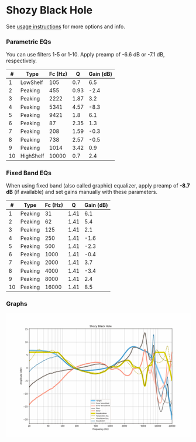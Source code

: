# Shozy Black Hole
See [usage instructions](https://github.com/jaakkopasanen/AutoEq#usage) for more options and info.

### Parametric EQs
You can use filters 1-5 or 1-10. Apply preamp of -6.6 dB or -7.1 dB, respectively.

|   # | Type      |   Fc (Hz) |    Q |   Gain (dB) |
|-----|-----------|-----------|------|-------------|
|   1 | LowShelf  |       105 | 0.7  |         6.5 |
|   2 | Peaking   |       455 | 0.93 |        -2.4 |
|   3 | Peaking   |      2222 | 1.87 |         3.2 |
|   4 | Peaking   |      5341 | 4.57 |        -8.3 |
|   5 | Peaking   |      9421 | 1.8  |         6.1 |
|   6 | Peaking   |        87 | 2.35 |         1.3 |
|   7 | Peaking   |       208 | 1.59 |        -0.3 |
|   8 | Peaking   |       738 | 2.57 |        -0.5 |
|   9 | Peaking   |      1014 | 3.42 |         0.9 |
|  10 | HighShelf |     10000 | 0.7  |         2.4 |

### Fixed Band EQs
When using fixed band (also called graphic) equalizer, apply preamp of **-8.7 dB** (if available) and set gains manually with these parameters.

|   # | Type    |   Fc (Hz) |    Q |   Gain (dB) |
|-----|---------|-----------|------|-------------|
|   1 | Peaking |        31 | 1.41 |         6.1 |
|   2 | Peaking |        62 | 1.41 |         5.4 |
|   3 | Peaking |       125 | 1.41 |         2.1 |
|   4 | Peaking |       250 | 1.41 |        -1.6 |
|   5 | Peaking |       500 | 1.41 |        -2.3 |
|   6 | Peaking |      1000 | 1.41 |        -0.4 |
|   7 | Peaking |      2000 | 1.41 |         3.7 |
|   8 | Peaking |      4000 | 1.41 |        -3.4 |
|   9 | Peaking |      8000 | 1.41 |         2.4 |
|  10 | Peaking |     16000 | 1.41 |         8.5 |

### Graphs
![](./Shozy%20Black%20Hole.png)
